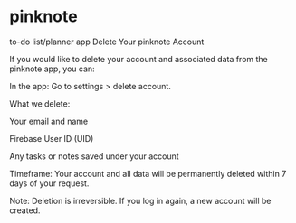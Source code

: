 # pinknote
to-do list/planner app
Delete Your pinknote Account

If you would like to delete your account and associated data from the pinknote app, you can:

In the app:
Go to settings > delete account.


What we delete:

Your email and name

Firebase User ID (UID)

Any tasks or notes saved under your account

Timeframe:
Your account and all data will be permanently deleted within 7 days of your request.

Note: Deletion is irreversible. If you log in again, a new account will be created.
